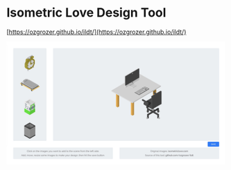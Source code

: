 # Isometric Love Design Tool

[https://ozgrozer.github.io/ildt/](https://ozgrozer.github.io/ildt/)

![](preview.jpg)
